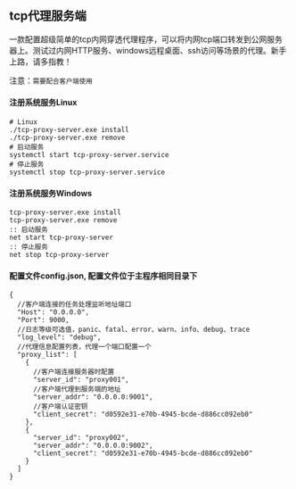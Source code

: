 ## **tcp代理服务端**

一款配置超级简单的tcp内网穿透代理程序，可以将内网tcp端口转发到公网服务器上。测试过内网HTTP服务、windows远程桌面、ssh访问等场景的代理。新手上路，请多指教！


注意：`需要配合客户端使用`

#### 注册系统服务Linux
```
# Linux
./tcp-proxy-server.exe install
./tcp-proxy-server.exe remove
# 启动服务
systemctl start tcp-proxy-server.service
# 停止服务
systemctl stop tcp-proxy-server.service

```

#### 注册系统服务Windows

```
tcp-proxy-server.exe install
tcp-proxy-server.exe remove
:: 启动服务
net start tcp-proxy-server
:: 停止服务
net stop tcp-proxy-server

```


#### 配置文件config.json, 配置文件位于主程序相同目录下

```json5
{
  //客户端连接的任务处理监听地址端口
  "Host": "0.0.0.0",
  "Port": 9000,
  //日志等级可选值，panic、fatal、error、warn、info、debug、trace
  "log_level": "debug",
  //代理信息配置列表，代理一个端口配置一个
  "proxy_list": [
    {
      //客户端连接服务器时配置
      "server_id": "proxy001",
      //客户端代理到服务端的地址
      "server_addr": "0.0.0.0:9001",
      //客户端认证密钥
      "client_secret": "d0592e31-e70b-4945-bcde-d886cc092eb0"
    },
    {
      "server_id": "proxy002",
      "server_addr": "0.0.0.0:9002",
      "client_secret": "d0592e31-e70b-4945-bcde-d886cc092eb0"
    }
  ]
}
```

